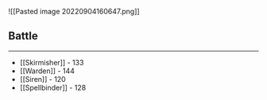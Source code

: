 ![[Pasted image 20220904160647.png]]

## Battle
---
- [[Skirmisher]] - 133
- [[Warden]] - 144
- [[Siren]] - 120
- [[Spellbinder]] - 128